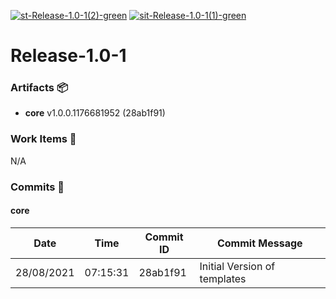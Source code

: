 [![st-Release-1.0-1(2)-green](https://img.shields.io/static/v1?label=st&message=Release-1.0-1(2)&color=green)](#9bb287b3a567ea276cd3a7a63bcd05224177aa26) [![sit-Release-1.0-1(1)-green](https://img.shields.io/static/v1?label=sit&message=Release-1.0-1(1)&color=green)](#9bb287b3a567ea276cd3a7a63bcd05224177aa26) 
<a id=9bb287b3a567ea276cd3a7a63bcd05224177aa26></a>
# Release-1.0-1
### Artifacts :package:
- **core**     v1.0.0.1176681952 (28ab1f91)

### Work Items :gem:
N/A

### Commits :book:

#### core
| Date       | Time     | Commit ID | Commit Message               |
| ---------- | -------- | --------- | ---------------------------- |
| 28/08/2021 | 07:15:31 | 28ab1f91  | Initial Version of templates |
